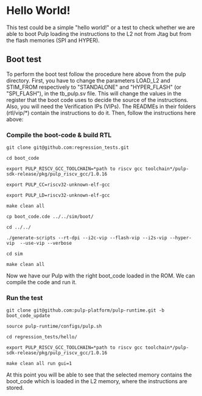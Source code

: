 # Hello World!
This test could be a simple "hello world!" or a test to check whether we are able to boot Pulp loading the instructions to the L2 not from Jtag but from the flash memories (SPI and HYPER). 

## Boot test

To perform the boot test follow the procedure here above from the pulp directory. First, you have to change the parameters LOAD_L2 and STIM_FROM respectively to "STANDALONE" and "HYPER_FLASH" (or "SPI_FLASH"), in the tb_pulp.sv file. This will change the values in the register that the boot code uses to decide the source of the instructions. Also, you will need the Verification IPs (VIPs). The READMEs in their folders (rtl/vip/*) contain the instructions to do it. Then, follow the instructions here above: 

### Compile the boot-code & build RTL

```
git clone git@github.com:regression_tests.git

cd boot_code

export PULP_RISCV_GCC_TOOLCHAIN=*path to riscv gcc toolchain*/pulp-sdk-release/pkg/pulp_riscv_gcc/1.0.16

export PULP_CC=riscv32-unknown-elf-gcc

export PULP_LD=riscv32-unknown-elf-gcc

make clean all 

cp boot_code.cde ../../sim/boot/

cd ../../

./generate-scripts --rt-dpi --i2c-vip --flash-vip --i2s-vip --hyper-vip  --use-vip --verbose

cd sim

make clean all

```
Now we have our Pulp with the right boot_code loaded in the ROM. We can compile the code and run it.

### Run the test

```
git clone git@github.com:pulp-platform/pulp-runtime.git -b boot_code_update

source pulp-runtime/configs/pulp.sh

cd regression_tests/hello/

export PULP_RISCV_GCC_TOOLCHAIN=*path to riscv gcc toolchain*/pulp-sdk-release/pkg/pulp_riscv_gcc/1.0.16

make clean all run gui=1

```
At this point you will be able to see that the selected memory contains the boot_code which is loaded in the L2 memory, where the instructions are stored.
